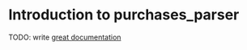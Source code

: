 # Introduction to purchases_parser

TODO: write [great documentation](http://jacobian.org/writing/what-to-write/)
